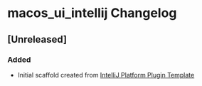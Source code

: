<!-- Keep a Changelog guide -> https://keepachangelog.com -->

# macos_ui_intellij Changelog

## [Unreleased]
### Added
- Initial scaffold created from [IntelliJ Platform Plugin Template](https://github.com/JetBrains/intellij-platform-plugin-template)
